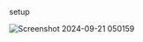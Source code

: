 setup 

![Screenshot 2024-09-21 050159](https://github.com/user-attachments/assets/a4d9350f-b07c-48b3-a015-051d2be4cebd)
